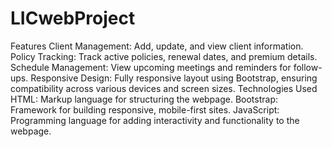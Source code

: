 # LICwebProject
Features
Client Management: Add, update, and view client information.
Policy Tracking: Track active policies, renewal dates, and premium details.
Schedule Management: View upcoming meetings and reminders for follow-ups.
Responsive Design: Fully responsive layout using Bootstrap, ensuring compatibility across various devices and screen sizes.
Technologies Used
HTML: Markup language for structuring the webpage.
Bootstrap: Framework for building responsive, mobile-first sites.
JavaScript: Programming language for adding interactivity and functionality to the webpage.
